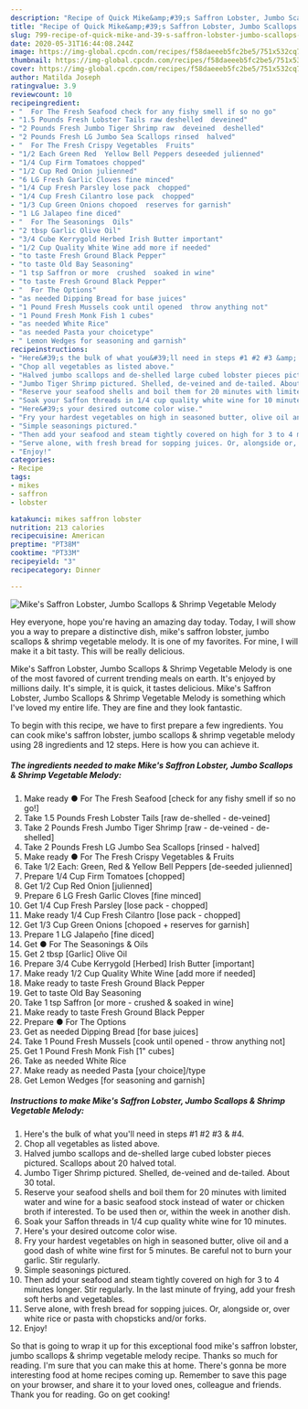 ```yaml
---
description: "Recipe of Quick Mike&amp;#39;s Saffron Lobster, Jumbo Scallops &amp;amp; Shrimp Vegetable Melody"
title: "Recipe of Quick Mike&amp;#39;s Saffron Lobster, Jumbo Scallops &amp;amp; Shrimp Vegetable Melody"
slug: 799-recipe-of-quick-mike-and-39-s-saffron-lobster-jumbo-scallops-and-amp-shrimp-vegetable-melody
date: 2020-05-31T16:44:08.244Z
image: https://img-global.cpcdn.com/recipes/f58daeeeb5fc2be5/751x532cq70/mikes-saffron-lobster-jumbo-scallops-shrimp-vegetable-melody-recipe-main-photo.jpg
thumbnail: https://img-global.cpcdn.com/recipes/f58daeeeb5fc2be5/751x532cq70/mikes-saffron-lobster-jumbo-scallops-shrimp-vegetable-melody-recipe-main-photo.jpg
cover: https://img-global.cpcdn.com/recipes/f58daeeeb5fc2be5/751x532cq70/mikes-saffron-lobster-jumbo-scallops-shrimp-vegetable-melody-recipe-main-photo.jpg
author: Matilda Joseph
ratingvalue: 3.9
reviewcount: 10
recipeingredient:
- "  For The Fresh Seafood check for any fishy smell if so no go"
- "1.5 Pounds Fresh Lobster Tails raw deshelled  deveined"
- "2 Pounds Fresh Jumbo Tiger Shrimp raw  deveined  deshelled"
- "2 Pounds Fresh LG Jumbo Sea Scallops rinsed  halved"
- "  For The Fresh Crispy Vegetables  Fruits"
- "1/2 Each Green Red  Yellow Bell Peppers deseeded julienned"
- "1/4 Cup Firm Tomatoes chopped"
- "1/2 Cup Red Onion julienned"
- "6 LG Fresh Garlic Cloves fine minced"
- "1/4 Cup Fresh Parsley lose pack  chopped"
- "1/4 Cup Fresh Cilantro lose pack  chopped"
- "1/3 Cup Green Onions chopoed  reserves for garnish"
- "1 LG Jalapeo fine diced"
- "  For The Seasonings  Oils"
- "2 tbsp Garlic Olive Oil"
- "3/4 Cube Kerrygold Herbed Irish Butter important"
- "1/2 Cup Quality White Wine add more if needed"
- "to taste Fresh Ground Black Pepper"
- "to taste Old Bay Seasoning"
- "1 tsp Saffron or more  crushed  soaked in wine"
- "to taste Fresh Ground Black Pepper"
- "  For The Options"
- "as needed Dipping Bread for base juices"
- "1 Pound Fresh Mussels cook until opened  throw anything not"
- "1 Pound Fresh Monk Fish 1 cubes"
- "as needed White Rice"
- "as needed Pasta your choicetype"
- " Lemon Wedges for seasoning and garnish"
recipeinstructions:
- "Here&#39;s the bulk of what you&#39;ll need in steps #1 #2 #3 &amp; #4."
- "Chop all vegetables as listed above."
- "Halved jumbo scallops and de-shelled large cubed lobster pieces pictured. Scallops about 20 halved total."
- "Jumbo Tiger Shrimp pictured. Shelled, de-veined and de-tailed. About 30 total."
- "Reserve your seafood shells and boil them for 20 minutes with limited water and wine for a basic seafood stock instead of water or chicken broth if interested. To be used then or, within the week in another dish."
- "Soak your Saffon threads in 1/4 cup quality white wine for 10 minutes."
- "Here&#39;s your desired outcome color wise."
- "Fry your hardest vegetables on high in seasoned butter, olive oil and a good dash of white wine first for 5 minutes. Be careful not to burn your garlic. Stir regularly."
- "Simple seasonings pictured."
- "Then add your seafood and steam tightly covered on high for 3 to 4 minutes longer. Stir regularly. In the last minute of frying, add your fresh soft herbs and vegetables."
- "Serve alone, with fresh bread for sopping juices. Or, alongside or, over white rice or pasta with chopsticks and/or forks."
- "Enjoy!"
categories:
- Recipe
tags:
- mikes
- saffron
- lobster

katakunci: mikes saffron lobster 
nutrition: 213 calories
recipecuisine: American
preptime: "PT38M"
cooktime: "PT33M"
recipeyield: "3"
recipecategory: Dinner

---
```



![Mike&#39;s Saffron Lobster, Jumbo Scallops &amp; Shrimp Vegetable Melody](https://img-global.cpcdn.com/recipes/f58daeeeb5fc2be5/751x532cq70/mikes-saffron-lobster-jumbo-scallops-shrimp-vegetable-melody-recipe-main-photo.jpg)

Hey everyone, hope you're having an amazing day today. Today, I will show you a way to prepare a distinctive dish, mike&#39;s saffron lobster, jumbo scallops &amp; shrimp vegetable melody. It is one of my favorites. For mine, I will make it a bit tasty. This will be really delicious.

Mike&#39;s Saffron Lobster, Jumbo Scallops &amp; Shrimp Vegetable Melody is one of the most favored of current trending meals on earth. It's enjoyed by millions daily. It's simple, it is quick, it tastes delicious. Mike&#39;s Saffron Lobster, Jumbo Scallops &amp; Shrimp Vegetable Melody is something which I've loved my entire life. They are fine and they look fantastic.




To begin with this recipe, we have to first prepare a few ingredients. You can cook mike&#39;s saffron lobster, jumbo scallops &amp; shrimp vegetable melody using 28 ingredients and 12 steps. Here is how you can achieve it.

<!--inarticleads1-->

##### The ingredients needed to make Mike&#39;s Saffron Lobster, Jumbo Scallops &amp; Shrimp Vegetable Melody:

1. Make ready  ● For The Fresh Seafood [check for any fishy smell if so no go!]
1. Take 1.5 Pounds Fresh Lobster Tails [raw de-shelled - de-veined]
1. Take 2 Pounds Fresh Jumbo Tiger Shrimp [raw - de-veined - de-shelled]
1. Take 2 Pounds Fresh LG Jumbo Sea Scallops [rinsed - halved]
1. Make ready  ● For The Fresh Crispy Vegetables &amp; Fruits
1. Take 1/2 Each: Green, Red &amp; Yellow Bell Peppers [de-seeded julienned]
1. Prepare 1/4 Cup Firm Tomatoes [chopped]
1. Get 1/2 Cup Red Onion [julienned]
1. Prepare 6 LG Fresh Garlic Cloves [fine minced]
1. Get 1/4 Cup Fresh Parsley [lose pack - chopped]
1. Make ready 1/4 Cup Fresh Cilantro [lose pack - chopped]
1. Get 1/3 Cup Green Onions [chopoed + reserves for garnish]
1. Prepare 1 LG Jalapeño [fine diced]
1. Get  ● For The Seasonings &amp; Oils
1. Get 2 tbsp [Garlic] Olive Oil
1. Prepare 3/4 Cube Kerrygold [Herbed] Irish Butter [important]
1. Make ready 1/2 Cup Quality White Wine [add more if needed]
1. Make ready to taste Fresh Ground Black Pepper
1. Get to taste Old Bay Seasoning
1. Take 1 tsp Saffron [or more - crushed &amp; soaked in wine]
1. Make ready to taste Fresh Ground Black Pepper
1. Prepare  ● For The Options
1. Get as needed Dipping Bread [for base juices]
1. Take 1 Pound Fresh Mussels [cook until opened - throw anything not]
1. Get 1 Pound Fresh Monk Fish [1&#34; cubes]
1. Take as needed White Rice
1. Make ready as needed Pasta [your choice]/type
1. Get  Lemon Wedges [for seasoning and garnish]




<!--inarticleads2-->

##### Instructions to make Mike&#39;s Saffron Lobster, Jumbo Scallops &amp; Shrimp Vegetable Melody:

1. Here&#39;s the bulk of what you&#39;ll need in steps #1 #2 #3 &amp; #4.
1. Chop all vegetables as listed above.
1. Halved jumbo scallops and de-shelled large cubed lobster pieces pictured. Scallops about 20 halved total.
1. Jumbo Tiger Shrimp pictured. Shelled, de-veined and de-tailed. About 30 total.
1. Reserve your seafood shells and boil them for 20 minutes with limited water and wine for a basic seafood stock instead of water or chicken broth if interested. To be used then or, within the week in another dish.
1. Soak your Saffon threads in 1/4 cup quality white wine for 10 minutes.
1. Here&#39;s your desired outcome color wise.
1. Fry your hardest vegetables on high in seasoned butter, olive oil and a good dash of white wine first for 5 minutes. Be careful not to burn your garlic. Stir regularly.
1. Simple seasonings pictured.
1. Then add your seafood and steam tightly covered on high for 3 to 4 minutes longer. Stir regularly. In the last minute of frying, add your fresh soft herbs and vegetables.
1. Serve alone, with fresh bread for sopping juices. Or, alongside or, over white rice or pasta with chopsticks and/or forks.
1. Enjoy!




So that is going to wrap it up for this exceptional food mike&#39;s saffron lobster, jumbo scallops &amp; shrimp vegetable melody recipe. Thanks so much for reading. I'm sure that you can make this at home. There's gonna be more interesting food at home recipes coming up. Remember to save this page on your browser, and share it to your loved ones, colleague and friends. Thank you for reading. Go on get cooking!
